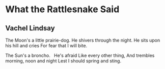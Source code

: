 # What the Rattlesnake Said
## Vachel Lindsay
The Moon's a little prairie-dog.
He shivers through the night.
He sits upon his hill and cries
For fear that I will bite.

The Sun's a broncho.   He's afraid
Like every other thing,
And trembles morning, noon and night
Lest I should spring and sting.